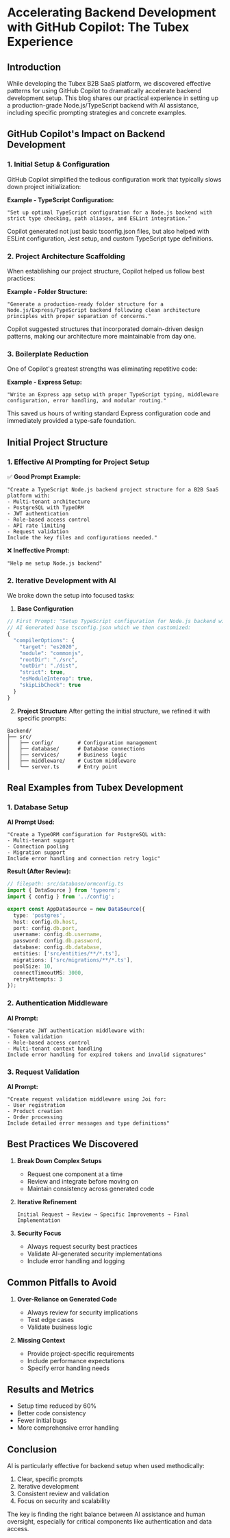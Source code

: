 # Accelerating Backend Development with GitHub Copilot: The Tubex Experience

## Introduction

While developing the Tubex B2B SaaS platform, we discovered effective patterns for using GitHub Copilot to dramatically accelerate backend development setup. This blog shares our practical experience in setting up a production-grade Node.js/TypeScript backend with AI assistance, including specific prompting strategies and concrete examples.

## GitHub Copilot's Impact on Backend Development

### 1. Initial Setup & Configuration
GitHub Copilot simplified the tedious configuration work that typically slows down project initialization:

**Example - TypeScript Configuration:**
```
"Set up optimal TypeScript configuration for a Node.js backend with strict type checking, path aliases, and ESLint integration."
```

Copilot generated not just basic tsconfig.json files, but also helped with ESLint configuration, Jest setup, and custom TypeScript type definitions.

### 2. Project Architecture Scaffolding
When establishing our project structure, Copilot helped us follow best practices:

**Example - Folder Structure:**
```
"Generate a production-ready folder structure for a Node.js/Express/TypeScript backend following clean architecture principles with proper separation of concerns."
```

Copilot suggested structures that incorporated domain-driven design patterns, making our architecture more maintainable from day one.

### 3. Boilerplate Reduction
One of Copilot's greatest strengths was eliminating repetitive code:

**Example - Express Setup:**
```
"Write an Express app setup with proper TypeScript typing, middleware configuration, error handling, and modular routing."
```

This saved us hours of writing standard Express configuration code and immediately provided a type-safe foundation.

## Initial Project Structure

### 1. Effective AI Prompting for Project Setup

✅ **Good Prompt Example:**
```
"Create a TypeScript Node.js backend project structure for a B2B SaaS platform with:
- Multi-tenant architecture
- PostgreSQL with TypeORM
- JWT authentication
- Role-based access control
- API rate limiting
- Request validation
Include the key files and configurations needed."
```

❌ **Ineffective Prompt:**
```
"Help me setup Node.js backend"
```

### 2. Iterative Development with AI

We broke down the setup into focused tasks:

1. **Base Configuration**
```typescript
// First Prompt: "Setup TypeScript configuration for Node.js backend with strict type checking"
// AI Generated base tsconfig.json which we then customized:
{
  "compilerOptions": {
    "target": "es2020",
    "module": "commonjs",
    "rootDir": "./src",
    "outDir": "./dist",
    "strict": true,
    "esModuleInterop": true,
    "skipLibCheck": true
  }
}
```

2. **Project Structure**
After getting the initial structure, we refined it with specific prompts:

```
Backend/
├── src/
│   ├── config/        # Configuration management
│   ├── database/      # Database connections
│   ├── services/      # Business logic
│   ├── middleware/    # Custom middleware
│   └── server.ts      # Entry point
```

## Real Examples from Tubex Development

### 1. Database Setup

**AI Prompt Used:**
```
"Create a TypeORM configuration for PostgreSQL with:
- Multi-tenant support
- Connection pooling
- Migration support
Include error handling and connection retry logic"
```

**Result (After Review):**
```typescript
// filepath: src/database/ormconfig.ts
import { DataSource } from 'typeorm';
import { config } from '../config';

export const AppDataSource = new DataSource({
  type: 'postgres',
  host: config.db.host,
  port: config.db.port,
  username: config.db.username,
  password: config.db.password,
  database: config.db.database,
  entities: ['src/entities/**/*.ts'],
  migrations: ['src/migrations/**/*.ts'],
  poolSize: 10,
  connectTimeoutMS: 3000,
  retryAttempts: 3
});
```

### 2. Authentication Middleware

**AI Prompt:**
```
"Generate JWT authentication middleware with:
- Token validation
- Role-based access control
- Multi-tenant context handling
Include error handling for expired tokens and invalid signatures"
```

### 3. Request Validation

**AI Prompt:**
```
"Create request validation middleware using Joi for:
- User registration
- Product creation
- Order processing
Include detailed error messages and type definitions"
```

## Best Practices We Discovered

1. **Break Down Complex Setups**
   - Request one component at a time
   - Review and integrate before moving on
   - Maintain consistency across generated code

2. **Iterative Refinement**
   ```
   Initial Request → Review → Specific Improvements → Final Implementation
   ```

3. **Security Focus**
   - Always request security best practices
   - Validate AI-generated security implementations
   - Include error handling and logging

## Common Pitfalls to Avoid

1. **Over-Reliance on Generated Code**
   - Always review for security implications
   - Test edge cases
   - Validate business logic

2. **Missing Context**
   - Provide project-specific requirements
   - Include performance expectations
   - Specify error handling needs

## Results and Metrics

- Setup time reduced by 60%
- Better code consistency
- Fewer initial bugs
- More comprehensive error handling

## Conclusion

AI is particularly effective for backend setup when used methodically:
1. Clear, specific prompts
2. Iterative development
3. Consistent review and validation
4. Focus on security and scalability

The key is finding the right balance between AI assistance and human oversight, especially for critical components like authentication and data access.